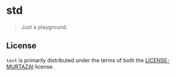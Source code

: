 # std

> Just a playground.

## License

`test` is primarily distributed under the terms of both the [LICENSE-MURTAZAI](https://github.com/murtazaai/std_lib/blob/main/LICENSE-MURTAZAI) license.
